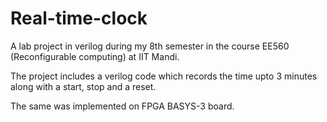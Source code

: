 # Real-time-clock

A lab project in verilog during my 8th semester in the course EE560 (Reconfigurable computing) at IIT Mandi.

The project includes a verilog code which records the time upto 3 minutes along with a start, stop and a reset. 

The same was implemented on FPGA BASYS-3 board.

